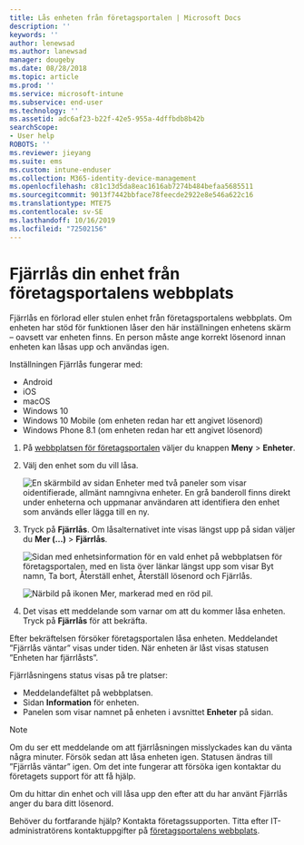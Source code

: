 ```yaml
---
title: Lås enheten från företagsportalen | Microsoft Docs
description: ''
keywords: ''
author: lenewsad
ms.author: lanewsad
manager: dougeby
ms.date: 08/28/2018
ms.topic: article
ms.prod: ''
ms.service: microsoft-intune
ms.subservice: end-user
ms.technology: ''
ms.assetid: adc6af23-b22f-42e5-955a-4dffbdb8b42b
searchScope:
- User help
ROBOTS: ''
ms.reviewer: jieyang
ms.suite: ems
ms.custom: intune-enduser
ms.collection: M365-identity-device-management
ms.openlocfilehash: c81c13d5da8eac1616ab7274b484befaa5685511
ms.sourcegitcommit: 9013f7442bbface78feecde2922e8e546a622c16
ms.translationtype: MTE75
ms.contentlocale: sv-SE
ms.lasthandoff: 10/16/2019
ms.locfileid: "72502156"
---
```

# <a name="remotely-lock-your-device-from-the-company-portal-website"></a>Fjärrlås din enhet från företagsportalens webbplats

Fjärrlås en förlorad eller stulen enhet från företagsportalens webbplats. Om enheten har stöd för funktionen låser den här inställningen enhetens skärm – oavsett var enheten finns. En person måste ange korrekt lösenord innan enheten kan låsas upp och användas igen.   

Inställningen Fjärrlås fungerar med:

* Android
* iOS
* macOS
* Windows 10
* Windows 10 Mobile (om enheten redan har ett angivet lösenord)
* Windows Phone 8.1 (om enheten redan har ett angivet lösenord)  

1. På [webbplatsen för företagsportalen](https://portal.manage.microsoft.com) väljer du knappen __Meny__ > __Enheter__.  

2. Välj den enhet som du vill låsa.  

    ![En skärmbild av sidan Enheter med två paneler som visar oidentifierade, allmänt namngivna enheter. En grå banderoll finns direkt under enheterna och uppmanar användaren att identifiera den enhet som används eller lägga till en ny.](./media/rename-reset-device-step2-1808.png) 

3. Tryck på **Fjärrlås**. Om låsalternativet inte visas längst upp på sidan väljer du **Mer (…)**  > **Fjärrlås**.  

   ![Sidan med enhetsinformation för en vald enhet på webbplatsen för företagsportalen, med en lista över länkar längst upp som visar Byt namn, Ta bort, Återställ enhet, Återställ lösenord och Fjärrlås. ](./media/rename-reset-device-1808.png) 

    ![Närbild på ikonen Mer, markerad med en röd pil.](./media/rename-reset-device-step3-more-1808.png)    

4. Det visas ett meddelande som varnar om att du kommer låsa enheten. Tryck på **Fjärrlås** för att bekräfta.

Efter bekräftelsen försöker företagsportalen låsa enheten. Meddelandet ”Fjärrlås väntar” visas under tiden. När enheten är låst visas statusen ”Enheten har fjärrlåsts”.  

Fjärrlåsningens status visas på tre platser:

* Meddelandefältet på webbplatsen.
* Sidan **Information** för enheten.
* Panelen som visar namnet på enheten i avsnittet **Enheter** på sidan.  

> [!Note]
> Om du ser ett meddelande om att fjärrlåsningen misslyckades kan du vänta några minuter. Försök sedan att låsa enheten igen. Statusen ändras till ”Fjärrlås väntar” igen. Om det inte fungerar att försöka igen kontaktar du företagets support för att få hjälp.

Om du hittar din enhet och vill låsa upp den efter att du har använt Fjärrlås anger du bara ditt lösenord.  

Behöver du fortfarande hjälp? Kontakta företagssupporten. Titta efter IT-administratörens kontaktuppgifter på [företagsportalens webbplats](https://go.microsoft.com/fwlink/?linkid=2010980).
